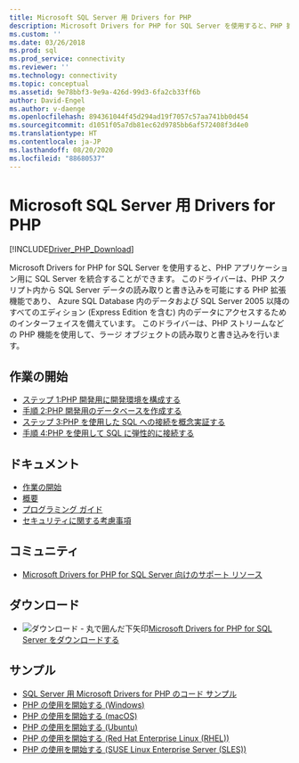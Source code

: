 ```yaml
---
title: Microsoft SQL Server 用 Drivers for PHP
description: Microsoft Drivers for PHP for SQL Server を使用すると、PHP 拡張機能を介して SQL Server for PHP アプリケーションと統合することができます。
ms.custom: ''
ms.date: 03/26/2018
ms.prod: sql
ms.prod_service: connectivity
ms.reviewer: ''
ms.technology: connectivity
ms.topic: conceptual
ms.assetid: 9e78bbf3-9e9a-426d-99d3-6fa2cb33ff6b
author: David-Engel
ms.author: v-daenge
ms.openlocfilehash: 894361044f45d294ad19f7057c57aa741bb0d454
ms.sourcegitcommit: d1051f05a7db81ec62d9785bb6af572408f3d4e0
ms.translationtype: HT
ms.contentlocale: ja-JP
ms.lasthandoff: 08/20/2020
ms.locfileid: "88680537"
---
```

# <a name="microsoft-drivers-for-php-for-sql-server"></a>Microsoft SQL Server 用 Drivers for PHP

[!INCLUDE[Driver_PHP_Download](../../includes/driver_php_download.md)]

Microsoft Drivers for PHP for SQL Server を使用すると、PHP アプリケーション用に SQL Server を統合することができます。 このドライバーは、PHP スクリプト内から SQL Server データの読み取りと書き込みを可能にする PHP 拡張機能であり、 Azure SQL Database 内のデータおよび SQL Server 2005 以降のすべてのエディション (Express Edition を含む) 内のデータにアクセスするためのインターフェイスを備えています。 このドライバーは、PHP ストリームなどの PHP 機能を使用して、ラージ オブジェクトの読み取りと書き込みを行います。  
  
## <a name="getting-started"></a>作業の開始  
* [ステップ 1:PHP 開発用に開発環境を構成する](step-1-configure-development-environment-for-php-development.md)  
* [手順 2:PHP 開発用のデータベースを作成する](step-2-create-a-sql-database-for-php-development.md)  
* [ステップ 3:PHP を使用した SQL への接続を概念実証する](step-3-proof-of-concept-connecting-to-sql-using-php.md)  
* [手順 4:PHP を使用して SQL に弾性的に接続する](step-4-connect-resiliently-to-sql-with-php.md)  
  
## <a name="documentation"></a>ドキュメント  
* [作業の開始](getting-started-with-the-php-sql-driver.md)
* [概要](overview-of-the-php-sql-driver.md)
* [プログラミング ガイド](programming-guide-for-php-sql-driver.md) 
* [セキュリティに関する考慮事項](security-considerations-for-php-sql-driver.md)
  
## <a name="community"></a>コミュニティ  
* [Microsoft Drivers for PHP for SQL Server 向けのサポート リソース](support-resources-for-the-php-sql-driver.md)
  
## <a name="download"></a>ダウンロード  
* ![ダウンロード - 丸で囲んだ下矢印](../../ssms/media/download-icon.png)[Microsoft Drivers for PHP for SQL Server をダウンロードする](download-drivers-php-sql-server.md)
  
## <a name="samples"></a>サンプル  
* [SQL Server 用 Microsoft Drivers for PHP のコード サンプル](code-samples-for-php-sql-driver.md)
* [PHP の使用を開始する (Windows)](https://www.microsoft.com/sql-server/developer-get-started/php/windows/)
* [PHP の使用を開始する (macOS)](https://www.microsoft.com/sql-server/developer-get-started/php/mac/)
* [PHP の使用を開始する (Ubuntu)](https://www.microsoft.com/sql-server/developer-get-started/php/ubuntu/)
* [PHP の使用を開始する (Red Hat Enterprise Linux (RHEL))](https://www.microsoft.com/sql-server/developer-get-started/php/rhel/)
* [PHP の使用を開始する (SUSE Linux Enterprise Server (SLES))](https://www.microsoft.com/sql-server/developer-get-started/php/sles/)
